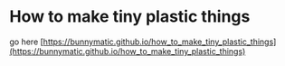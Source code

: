 # How to make tiny plastic things
go here [https://bunnymatic.github.io/how_to_make_tiny_plastic_things](https://bunnymatic.github.io/how_to_make_tiny_plastic_things)

